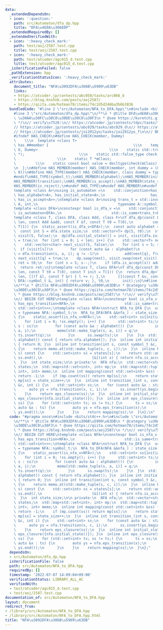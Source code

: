 ```yaml
---
data:
  _extendedDependsOn:
  - icon: ':question:'
    path: src/Automaton/dfa_dp.hpp
    title: "DFA\u4E0A\u306EDP"
  _extendedRequiredBy: []
  _extendedVerifiedWith:
  - icon: ':heavy_check_mark:'
    path: test/aoj/2587.test.cpp
    title: test/aoj/2587.test.cpp
  - icon: ':heavy_check_mark:'
    path: test/atcoder/agc015_d.test.cpp
    title: test/atcoder/agc015_d.test.cpp
  _isVerificationFailed: false
  _pathExtension: hpp
  _verificationStatusIcon: ':heavy_check_mark:'
  attributes:
    document_title: "NFA\u3092DFA\u306B\u5909\u63DB"
    links:
    - https://atcoder.jp/contests/abc050/tasks/arc066_b
    - https://blog.knshnb.com/posts/aoj2587/
    - https://qiita.com/hotman78/items/74c2d5d246ba3b6b3836
  bundledCode: "#line 2 \"src/Automaton/NFA_to_DFA.hpp\"\n#include <bits/stdc++.h>\n\
    #line 3 \"src/Automaton/dfa_dp.hpp\"\n/**\n * @title DFA\u4E0A\u306EDP\n * @category\
    \ \u30AA\u30FC\u30C8\u30DE\u30C8\u30F3\n * @see https://kuretchi.github.io/blog/entries/automaton-dp/\n\
    \ */\n// verify\u7528:\n// https://atcoder.jp/contests/tdpc/tasks/tdpc_number\n\
    // https://atcoder.jp/contests/abc029/tasks/abc029_d\n// https://atcoder.jp/contests/donuts-live2014/tasks/donuts_live2014_2\n\
    // https://atcoder.jp/contests/joi2012yo/tasks/joi2012yo_f\n\n// BEGIN CUT HERE\n\
    #ifndef HAS_CHECK\n#define HAS_CHECK(member, Dummy)                          \
    \    \\\n  template <class T>                                          \\\n  struct\
    \ has_##member {                                       \\\n    template <class\
    \ U, Dummy>                                 \\\n    static std::true_type check(U\
    \ *);                         \\\n    static std::false_type check(...);     \
    \                   \\\n    static T *mClass;                                \
    \         \\\n    static const bool value = decltype(check(mClass))::value; \\\
    \n  };\n#define HAS_MEMBER(member) HAS_CHECK(member, int dummy = (&U::member,\
    \ 0))\n#define HAS_TYPE(member) HAS_CHECK(member, class dummy = typename U::member)\n\
    #endif\nHAS_TYPE(symbol_t);\nHAS_MEMBER(alphabet);\nHAS_MEMBER(initial_state);\n\
    HAS_MEMBER(transition);\nHAS_MEMBER(is_accept);\nHAS_MEMBER(state_size);\nHAS_MEMBER(eps_transition);\n\
    HAS_MEMBER(is_reject);\n#undef HAS_TYPE\n#undef HAS_MEMBER\n#undef HAS_CHECK\n\
    template <class A>\nusing is_automaton =\n    std::conjunction<has_symbol_t<A>,\
    \ has_alphabet<A>, has_initial_state<A>,\n                     has_transition<A>,\
    \ has_is_accept<A>>;\ntemplate <class A>\nusing trans_t = std::invoke_result_t<decltype(&A::transition),\
    \ A, int,\n                                     typename A::symbol_t, int>;\n\
    template <class DFA>\nconstexpr bool is_dfa_v =\n    std::conjunction_v<has_state_size<DFA>,\
    \ is_automaton<DFA>,\n                       std::is_same<trans_t<DFA>, int>>;\n\
    template <class T, class DFA, class Add, class F>\nT dfa_dp(const DFA &dfa, int\
    \ len, const Add &add, const F &f, const T t0 = T(0),\n         const T init =\
    \ T(1)) {\n  static_assert(is_dfa_v<DFA>);\n  const auto alphabet = dfa.alphabet();\n\
    \  const int S = dfa.state_size;\n  std::vector<T> dp(S, t0);\n  std::vector<char>\
    \ visit(S, false);\n  dp[dfa.initial_state()] = init, visit[dfa.initial_state()]\
    \ = true;\n  for (int i = 0; i < len; i++) {\n    std::vector<T> next(S, t0);\n\
    \    std::vector<char> next_visit(S, false);\n    for (int s = S; s--;)\n    \
    \  if (visit[s])\n        for (const auto &a : alphabet)\n          if (int q\
    \ = dfa.transition(s, a, i); q != -1)\n            add(next[q], f(dp[s], a, i)),\
    \ next_visit[q] = true;\n    dp.swap(next), visit.swap(next_visit);\n  }\n  T\
    \ ret = t0;\n  for (int s = S; s--;)\n    if (dfa.is_accept(s)) add(ret, dp[s]);\n\
    \  return ret;\n}\ntemplate <class T, class DFA>\nT dfa_dp(const DFA &dfa, int\
    \ len, const T t0 = T(0), const T init = T(1)) {\n  return dfa_dp<T>(\n      dfa,\
    \ len, [](T &l, const T &r) { l += r; },\n      [](const T &v, const typename\
    \ DFA::symbol_t &, int) { return v; }, t0,\n      init);\n}\n#line 4 \"src/Automaton/NFA_to_DFA.hpp\"\
    \n/**\n * @title NFA\u3092DFA\u306B\u5909\u63DB\n * @category \u30AA\u30FC\u30C8\
    \u30DE\u30C8\u30F3\n * @see https://qiita.com/hotman78/items/74c2d5d246ba3b6b3836\n\
    \ * @see https://blog.knshnb.com/posts/aoj2587/\n */\n// verify\u7528\n// https://atcoder.jp/contests/abc050/tasks/arc066_b\n\
    \n// BEGIN CUT HERE\ntemplate <class NFA>\nconstexpr bool is_nfa_v =\n    std::conjunction_v<is_automaton<NFA>,\
    \ has_eps_transition<NFA>,\n                       std::is_same<trans_t<NFA>,\
    \ std::set<int>>>;\ntemplate <class NFA>\nstruct NFA_to_DFA {\n  using symbol_t\
    \ = typename NFA::symbol_t;\n  NFA_to_DFA(NFA &&nfa_) : state_size(0), nfa(std::move(nfa_))\
    \ {\n    static_assert(is_nfa_v<NFA>);\n    std::set<int> ss{initial_state_()};\n\
    \    for (int i = 0; !ss.empty(); i++) {\n      std::set<int> ts;\n      for (int\
    \ s : ss)\n        for (const auto &a : alphabet()) {\n          int q = transition_(s,\
    \ a, i);\n          memo[std::make_tuple(s, a, i)] = q;\n          if (q != -1)\
    \ ts.insert(q);\n        }\n      ss.swap(ts);\n    }\n  }\n  std::vector<symbol_t>\
    \ alphabet() const { return nfa.alphabet(); }\n  inline int initial_state() const\
    \ { return 0; }\n  inline int transition(int s, const symbol_t &c, int i) const\
    \ {\n    return memo.at(std::make_tuple(s, c, i));\n  }\n  inline bool is_accept(int\
    \ s) const {\n    std::set<int> ss = states[s];\n    return std::any_of(ss.begin(),\
    \ ss.end(),\n                       [&](int x) { return nfa.is_accept(x); });\n\
    \  }\n  int state_size;\n\n private:\n  NFA nfa;\n  std::vector<std::set<int>>\
    \ states;\n  std::map<std::set<int>, int> mp;\n  std::map<std::tuple<int, symbol_t,\
    \ int>, int> memo;\n  inline int mapping(const std::set<int> &ss) {\n    if (ss.empty())\
    \ return -1;\n    if (mp.count(ss)) return mp[ss];\n    return states.push_back(ss),\
    \ mp[ss] = state_size++;\n  }\n  inline int transition_(int s, const symbol_t\
    \ &c, int i) {\n    std::set<int> ss;\n    for (const auto &x : states[s]) {\n\
    \      auto ys = nfa.transition(x, c, i);\n      ss.insert(ys.begin(), ys.end());\n\
    \    }\n    return eps_closure(ss);\n  }\n  inline int initial_state_() { return\
    \ eps_closure({nfa.initial_state()}); }\n  inline int eps_closure(std::set<int>\
    \ ss) {\n    for (std::set<int> ts; ss != ts;) {\n      ts = ss;\n      for (const\
    \ auto &x : ts) {\n        auto ys = nfa.eps_transition(x);\n        ss.insert(ys.begin(),\
    \ ys.end());\n      }\n    }\n    return mapping(ss);\n  }\n};\n"
  code: "#pragma once\n#include <bits/stdc++.h>\n#include \"src/Automaton/dfa_dp.hpp\"\
    \n/**\n * @title NFA\u3092DFA\u306B\u5909\u63DB\n * @category \u30AA\u30FC\u30C8\
    \u30DE\u30C8\u30F3\n * @see https://qiita.com/hotman78/items/74c2d5d246ba3b6b3836\n\
    \ * @see https://blog.knshnb.com/posts/aoj2587/\n */\n// verify\u7528\n// https://atcoder.jp/contests/abc050/tasks/arc066_b\n\
    \n// BEGIN CUT HERE\ntemplate <class NFA>\nconstexpr bool is_nfa_v =\n    std::conjunction_v<is_automaton<NFA>,\
    \ has_eps_transition<NFA>,\n                       std::is_same<trans_t<NFA>,\
    \ std::set<int>>>;\ntemplate <class NFA>\nstruct NFA_to_DFA {\n  using symbol_t\
    \ = typename NFA::symbol_t;\n  NFA_to_DFA(NFA &&nfa_) : state_size(0), nfa(std::move(nfa_))\
    \ {\n    static_assert(is_nfa_v<NFA>);\n    std::set<int> ss{initial_state_()};\n\
    \    for (int i = 0; !ss.empty(); i++) {\n      std::set<int> ts;\n      for (int\
    \ s : ss)\n        for (const auto &a : alphabet()) {\n          int q = transition_(s,\
    \ a, i);\n          memo[std::make_tuple(s, a, i)] = q;\n          if (q != -1)\
    \ ts.insert(q);\n        }\n      ss.swap(ts);\n    }\n  }\n  std::vector<symbol_t>\
    \ alphabet() const { return nfa.alphabet(); }\n  inline int initial_state() const\
    \ { return 0; }\n  inline int transition(int s, const symbol_t &c, int i) const\
    \ {\n    return memo.at(std::make_tuple(s, c, i));\n  }\n  inline bool is_accept(int\
    \ s) const {\n    std::set<int> ss = states[s];\n    return std::any_of(ss.begin(),\
    \ ss.end(),\n                       [&](int x) { return nfa.is_accept(x); });\n\
    \  }\n  int state_size;\n\n private:\n  NFA nfa;\n  std::vector<std::set<int>>\
    \ states;\n  std::map<std::set<int>, int> mp;\n  std::map<std::tuple<int, symbol_t,\
    \ int>, int> memo;\n  inline int mapping(const std::set<int> &ss) {\n    if (ss.empty())\
    \ return -1;\n    if (mp.count(ss)) return mp[ss];\n    return states.push_back(ss),\
    \ mp[ss] = state_size++;\n  }\n  inline int transition_(int s, const symbol_t\
    \ &c, int i) {\n    std::set<int> ss;\n    for (const auto &x : states[s]) {\n\
    \      auto ys = nfa.transition(x, c, i);\n      ss.insert(ys.begin(), ys.end());\n\
    \    }\n    return eps_closure(ss);\n  }\n  inline int initial_state_() { return\
    \ eps_closure({nfa.initial_state()}); }\n  inline int eps_closure(std::set<int>\
    \ ss) {\n    for (std::set<int> ts; ss != ts;) {\n      ts = ss;\n      for (const\
    \ auto &x : ts) {\n        auto ys = nfa.eps_transition(x);\n        ss.insert(ys.begin(),\
    \ ys.end());\n      }\n    }\n    return mapping(ss);\n  }\n};"
  dependsOn:
  - src/Automaton/dfa_dp.hpp
  isVerificationFile: false
  path: src/Automaton/NFA_to_DFA.hpp
  requiredBy: []
  timestamp: '2022-07-07 14:09:04+09:00'
  verificationStatus: LIBRARY_ALL_AC
  verifiedWith:
  - test/atcoder/agc015_d.test.cpp
  - test/aoj/2587.test.cpp
documentation_of: src/Automaton/NFA_to_DFA.hpp
layout: document
redirect_from:
- /library/src/Automaton/NFA_to_DFA.hpp
- /library/src/Automaton/NFA_to_DFA.hpp.html
title: "NFA\u3092DFA\u306B\u5909\u63DB"
---
```

